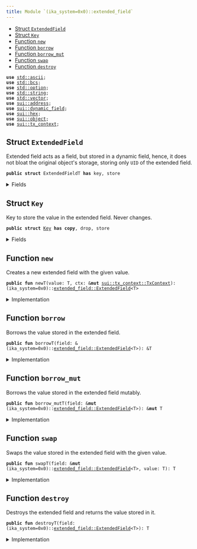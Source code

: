 ```yaml
---
title: Module `(ika_system=0x0)::extended_field`
---
```




-  [Struct `ExtendedField`](#(ika_system=0x0)_extended_field_ExtendedField)
-  [Struct `Key`](#(ika_system=0x0)_extended_field_Key)
-  [Function `new`](#(ika_system=0x0)_extended_field_new)
-  [Function `borrow`](#(ika_system=0x0)_extended_field_borrow)
-  [Function `borrow_mut`](#(ika_system=0x0)_extended_field_borrow_mut)
-  [Function `swap`](#(ika_system=0x0)_extended_field_swap)
-  [Function `destroy`](#(ika_system=0x0)_extended_field_destroy)


<pre><code><b>use</b> <a href="../std/ascii.md#std_ascii">std::ascii</a>;
<b>use</b> <a href="../std/bcs.md#std_bcs">std::bcs</a>;
<b>use</b> <a href="../std/option.md#std_option">std::option</a>;
<b>use</b> <a href="../std/string.md#std_string">std::string</a>;
<b>use</b> <a href="../std/vector.md#std_vector">std::vector</a>;
<b>use</b> <a href="../sui/address.md#sui_address">sui::address</a>;
<b>use</b> <a href="../sui/dynamic_field.md#sui_dynamic_field">sui::dynamic_field</a>;
<b>use</b> <a href="../sui/hex.md#sui_hex">sui::hex</a>;
<b>use</b> <a href="../sui/object.md#sui_object">sui::object</a>;
<b>use</b> <a href="../sui/tx_context.md#sui_tx_context">sui::tx_context</a>;
</code></pre>



<a name="(ika_system=0x0)_extended_field_ExtendedField"></a>

## Struct `ExtendedField`

Extended field acts as a field, but stored in a dynamic field, hence, it does
not bloat the original object's storage, storing only <code>UID</code> of the extended
field.


<pre><code><b>public</b> <b>struct</b> ExtendedFieldT <b>has</b> key, store
</code></pre>



<details>
<summary>Fields</summary>


<dl>
<dt>
<code>id: <a href="../sui/object.md#sui_object_UID">sui::object::UID</a></code>
</dt>
<dd>
</dd>
</dl>


</details>

<a name="(ika_system=0x0)_extended_field_Key"></a>

## Struct `Key`

Key to store the value in the extended field. Never changes.


<pre><code><b>public</b> <b>struct</b> <a href="../ika_system/extended_field.md#(ika_system=0x0)_extended_field_Key">Key</a> <b>has</b> <b>copy</b>, drop, store
</code></pre>



<details>
<summary>Fields</summary>


<dl>
</dl>


</details>

<a name="(ika_system=0x0)_extended_field_new"></a>

## Function `new`

Creates a new extended field with the given value.


<pre><code><b>public</b> <b>fun</b> newT(value: T, ctx: &<b>mut</b> <a href="../sui/tx_context.md#sui_tx_context_TxContext">sui::tx_context::TxContext</a>): (ika_system=0x0)::<a href="../ika_system/extended_field.md#(ika_system=0x0)_extended_field_ExtendedField">extended_field::ExtendedField</a>&lt;T&gt;
</code></pre>



<details>
<summary>Implementation</summary>


<pre><code><b>public</b> <b>fun</b> <a href="../ika_system/extended_field.md#(ika_system=0x0)_extended_field_new">new</a>&lt;T: store&gt;(value: T, ctx: &<b>mut</b> TxContext): <a href="../ika_system/extended_field.md#(ika_system=0x0)_extended_field_ExtendedField">ExtendedField</a>&lt;T&gt; {
    <b>let</b> <b>mut</b> id = object::new(ctx);
    df::add(&<b>mut</b> id, <a href="../ika_system/extended_field.md#(ika_system=0x0)_extended_field_Key">Key</a>(), value);
    <a href="../ika_system/extended_field.md#(ika_system=0x0)_extended_field_ExtendedField">ExtendedField</a> { id }
}
</code></pre>



</details>

<a name="(ika_system=0x0)_extended_field_borrow"></a>

## Function `borrow`

Borrows the value stored in the extended field.


<pre><code><b>public</b> <b>fun</b> borrowT(field: &(ika_system=0x0)::<a href="../ika_system/extended_field.md#(ika_system=0x0)_extended_field_ExtendedField">extended_field::ExtendedField</a>&lt;T&gt;): &T
</code></pre>



<details>
<summary>Implementation</summary>


<pre><code><b>public</b> <b>fun</b> <a href="../ika_system/extended_field.md#(ika_system=0x0)_extended_field_borrow">borrow</a>&lt;T: store&gt;(field: &<a href="../ika_system/extended_field.md#(ika_system=0x0)_extended_field_ExtendedField">ExtendedField</a>&lt;T&gt;): &T {
    df::borrow(&field.id, <a href="../ika_system/extended_field.md#(ika_system=0x0)_extended_field_Key">Key</a>())
}
</code></pre>



</details>

<a name="(ika_system=0x0)_extended_field_borrow_mut"></a>

## Function `borrow_mut`

Borrows the value stored in the extended field mutably.


<pre><code><b>public</b> <b>fun</b> borrow_mutT(field: &<b>mut</b> (ika_system=0x0)::<a href="../ika_system/extended_field.md#(ika_system=0x0)_extended_field_ExtendedField">extended_field::ExtendedField</a>&lt;T&gt;): &<b>mut</b> T
</code></pre>



<details>
<summary>Implementation</summary>


<pre><code><b>public</b> <b>fun</b> <a href="../ika_system/extended_field.md#(ika_system=0x0)_extended_field_borrow_mut">borrow_mut</a>&lt;T: store&gt;(field: &<b>mut</b> <a href="../ika_system/extended_field.md#(ika_system=0x0)_extended_field_ExtendedField">ExtendedField</a>&lt;T&gt;): &<b>mut</b> T {
    df::borrow_mut(&<b>mut</b> field.id, <a href="../ika_system/extended_field.md#(ika_system=0x0)_extended_field_Key">Key</a>())
}
</code></pre>



</details>

<a name="(ika_system=0x0)_extended_field_swap"></a>

## Function `swap`

Swaps the value stored in the extended field with the given value.


<pre><code><b>public</b> <b>fun</b> swapT(field: &<b>mut</b> (ika_system=0x0)::<a href="../ika_system/extended_field.md#(ika_system=0x0)_extended_field_ExtendedField">extended_field::ExtendedField</a>&lt;T&gt;, value: T): T
</code></pre>



<details>
<summary>Implementation</summary>


<pre><code><b>public</b> <b>fun</b> <a href="../ika_system/extended_field.md#(ika_system=0x0)_extended_field_swap">swap</a>&lt;T: store&gt;(field: &<b>mut</b> <a href="../ika_system/extended_field.md#(ika_system=0x0)_extended_field_ExtendedField">ExtendedField</a>&lt;T&gt;, value: T): T {
    <b>let</b> old = df::remove(&<b>mut</b> field.id, <a href="../ika_system/extended_field.md#(ika_system=0x0)_extended_field_Key">Key</a>());
    df::add(&<b>mut</b> field.id, <a href="../ika_system/extended_field.md#(ika_system=0x0)_extended_field_Key">Key</a>(), value);
    old
}
</code></pre>



</details>

<a name="(ika_system=0x0)_extended_field_destroy"></a>

## Function `destroy`

Destroys the extended field and returns the value stored in it.


<pre><code><b>public</b> <b>fun</b> destroyT(field: (ika_system=0x0)::<a href="../ika_system/extended_field.md#(ika_system=0x0)_extended_field_ExtendedField">extended_field::ExtendedField</a>&lt;T&gt;): T
</code></pre>



<details>
<summary>Implementation</summary>


<pre><code><b>public</b> <b>fun</b> <a href="../ika_system/extended_field.md#(ika_system=0x0)_extended_field_destroy">destroy</a>&lt;T: store&gt;(field: <a href="../ika_system/extended_field.md#(ika_system=0x0)_extended_field_ExtendedField">ExtendedField</a>&lt;T&gt;): T {
    <b>let</b> <a href="../ika_system/extended_field.md#(ika_system=0x0)_extended_field_ExtendedField">ExtendedField</a> { <b>mut</b> id } = field;
    <b>let</b> value = df::remove(&<b>mut</b> id, <a href="../ika_system/extended_field.md#(ika_system=0x0)_extended_field_Key">Key</a>());
    id.delete();
    value
}
</code></pre>



</details>

